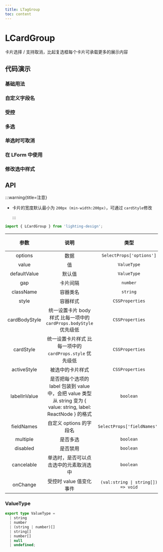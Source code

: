 ```yaml
---
title: LTagGroup
toc: content
---
```


# LCardGroup

卡片选择 / 支持取消，比起复选框每个卡片可承载更多的展示内容

## 代码演示

### 基础用法

<code src='./demos/Demo1.tsx'></code>

### 自定义字段名

<code src='./demos/Demo7.tsx'></code>

### 受控

<code src='./demos/Demo3.tsx'></code>

### 多选

<code src='./demos/Demo2.tsx'></code>

### 单选时可取消

<code src='./demos/Demo5.tsx'></code>

### 在 LForm 中使用

<code src='./demos/Demo4.tsx'></code>

### 修改选中样式

<code src='./demos/Demo6.tsx'></code>

## API

:::warning{title=注意}

- 卡片的宽度默认最小为 `200px (min-width:200px)`，可通过 `cardStyle`修改

  :::

```ts
import { LCardGroup } from 'lighting-design';
```

|     参数      |                                                       说明                                                       |                类型                | 默认值  |
| :-----------: | :--------------------------------------------------------------------------------------------------------------: | :--------------------------------: | :-----: |
|    options    |                                                       数据                                                       |      `SelectProps['options']`      |   `-`   |
|     value     |                                                        值                                                        |            `ValueType`             |   `-`   |
| defaultValue  |                                                      默认值                                                      |            `ValueType`             |   `-`   |
|      gap      |                                                     卡片间隔                                                     |              `number`              |   `8`   |
|   className   |                                                     容器类名                                                     |              `string`              |   `-`   |
|     style     |                                                     容器样式                                                     |          `CSSProperties`           |   `-`   |
| cardBodyStyle |                        统一设置卡片 body 样式 比每一项中的 `cardProps.bodyStyle` 优先级低                        |          `CSSProperties`           |   `-`   |
|   cardStyle   |                             统一设置卡片样式 比每一项中的 `cardProps.style` 优先级低                             |          `CSSProperties`           |   `-`   |
|  activeStyle  |                                                 被选中的卡片样式                                                 |          `CSSProperties`           |   `-`   |
| labelInValue  | 是否把每个选项的 label 包装到 value 中，会把 value 类型从 string 变为 { value: string, label: ReactNode } 的格式 |             `boolean`              | `false` |
|  fieldNames   |                                             自定义 options 的字段名                                              |    `SelectProps['fieldNames']`     |   `-`   |
|   multiple    |                                                     是否多选                                                     |             `boolean`              | `false` |
|   disabled    |                                                     是否禁用                                                     |             `boolean`              | `false` |
|  cancelable   |                                      单选时，是否可以点击选中的元素取消选中                                      |             `boolean`              | `false` |
|   onChange    |                                             受控时 value 值变化事件                                              | `(val:string \| string[]) => void` |  `- `   |

### ValueType

```ts
export type ValueType =
  | string
  | number
  | (string | number)[]
  | string[]
  | number[]
  | null
  | undefined;
```
